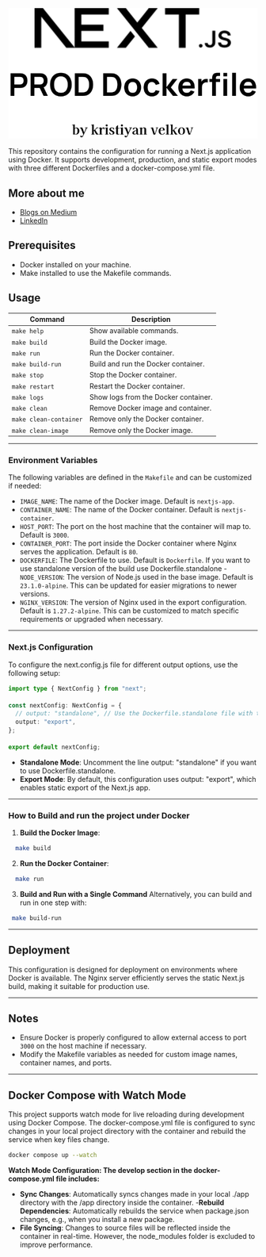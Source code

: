 <div align="center">
  <img src="./public/next.svg" alt="Next.js Prod Dockerfile Logo">
</div>

This repository contains the configuration for running a Next.js application using Docker. It supports development, production, and static export modes with three different Dockerfiles and a docker-compose.yml file.

## More about me

- [Blogs on Medium](https://medium.com/@kristiyanvelkov)
- [LinkedIn](https://www.linkedin.com/in/kristiyan-velkov-763130b3/)

## Prerequisites

- Docker installed on your machine.
- Make installed to use the Makefile commands.

## Usage

| Command                | Description                          |
| ---------------------- | ------------------------------------ |
| `make help`            | Show available commands.             |
| `make build`           | Build the Docker image.              |
| `make run`             | Run the Docker container.            |
| `make build-run`       | Build and run the Docker container.  |
| `make stop`            | Stop the Docker container.           |
| `make restart`         | Restart the Docker container.        |
| `make logs`            | Show logs from the Docker container. |
| `make clean`           | Remove Docker image and container.   |
| `make clean-container` | Remove only the Docker container.    |
| `make clean-image`     | Remove only the Docker image.        |

---

### Environment Variables

The following variables are defined in the `Makefile` and can be customized if needed:

- `IMAGE_NAME`: The name of the Docker image. Default is `nextjs-app`.
- `CONTAINER_NAME`: The name of the Docker container. Default is `nextjs-container`.
- `HOST_PORT`: The port on the host machine that the container will map to. Default is `3000`.
- `CONTAINER_PORT`: The port inside the Docker container where Nginx serves the application. Default is `80`.
- `DOCKERFILE`: The Dockerfile to use. Default is `Dockerfile`. If you want to use standalone version of the build use Dockerfile.standalone -`NODE_VERSION`: The version of Node.js used in the base image. Default is `23.1.0-alpine`. This can be updated for easier migrations to newer versions.
- `NGINX_VERSION`: The version of Nginx used in the export configuration. Default is `1.27.2-alpine`. This can be customized to match specific requirements or upgraded when necessary.

---

### Next.js Configuration

To configure the next.config.js file for different output options, use the following setup:

```typescript
import type { NextConfig } from "next";

const nextConfig: NextConfig = {
  // output: "standalone", // Use the Dockerfile.standalone file with this option
  output: "export",
};

export default nextConfig;
```

- **Standalone Mode**: Uncomment the line output: "standalone" if you want to use Dockerfile.standalone.
- **Export Mode**: By default, this configuration uses output: "export", which enables static export of the Next.js app.

---

### How to Build and run the project under Docker

1. **Build the Docker Image**:

```bash
  make build
```

2.  **Run the Docker Container**:

```bash
  make run
```

3. **Build and Run with a Single Command**
   Alternatively, you can build and run in one step with:

```bash
 make build-run
```

---

## Deployment

This configuration is designed for deployment on environments where Docker is available. The Nginx server efficiently serves the static Next.js build, making it suitable for production use.

---

## Notes

- Ensure Docker is properly configured to allow external access to port `3000` on the host machine if necessary.
- Modify the Makefile variables as needed for custom image names, container names, and ports.

---

## Docker Compose with Watch Mode

This project supports watch mode for live reloading during development using Docker Compose. The docker-compose.yml file is configured to sync changes in your local project directory with the container and rebuild the service when key files change.

```bash
docker compose up --watch
```

**Watch Mode Configuration: The develop section in the docker-compose.yml file includes:**

- **Sync Changes**: Automatically syncs changes made in your local ./app directory with the /app directory inside the container. -**Rebuild Dependencies**: Automatically rebuilds the service when package.json changes, e.g., when you install a new package.
- **File Syncing**: Changes to source files will be reflected inside the container in real-time. However, the node_modules folder is excluded to improve performance.
